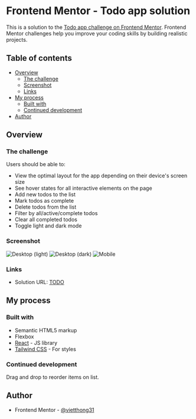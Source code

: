 # Frontend Mentor - Todo app solution

This is a solution to the [Todo app challenge on Frontend Mentor](https://www.frontendmentor.io/challenges/todo-app-Su1_KokOW). Frontend Mentor challenges help you improve your coding skills by building realistic projects.

## Table of contents

- [Overview](#overview)
  - [The challenge](#the-challenge)
  - [Screenshot](#screenshot)
  - [Links](#links)
- [My process](#my-process)
  - [Built with](#built-with)
  - [Continued development](#continued-development)
- [Author](#author)

## Overview

### The challenge

Users should be able to:

- View the optimal layout for the app depending on their device's screen size
- See hover states for all interactive elements on the page
- Add new todos to the list
- Mark todos as complete
- Delete todos from the list
- Filter by all/active/complete todos
- Clear all completed todos
- Toggle light and dark mode

### Screenshot

![Desktop (light)](https://i.imgur.com/bRTJNBG.png)
![Desktop (dark)](https://i.imgur.com/YNqnsd5.png)
![Mobile](https://i.imgur.com/bjmIxgb.png)

### Links

- Solution URL: [TODO](https://animated-valkyrie-3781ee.netlify.app/)

## My process

### Built with

- Semantic HTML5 markup
- Flexbox
- [React](https://reactjs.org/) - JS library
- [Tailwind CSS](https://tailwindcss.com/) - For styles

### Continued development

Drag and drop to reorder items on list.

## Author

- Frontend Mentor - [@vietthong31](https://www.frontendmentor.io/profile/vietthong31)
